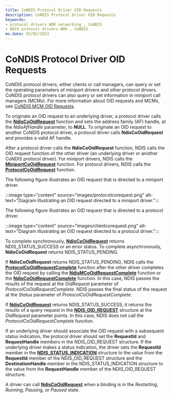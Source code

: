 ```yaml
---
title: CoNDIS Protocol Driver OID Requests
description: CoNDIS Protocol Driver OID Requests
keywords:
- protocol drivers WDK networking , CoNDIS
- NDIS protocol drivers WDK , CoNDIS
ms.date: 03/02/2023
---
```


# CoNDIS Protocol Driver OID Requests





CoNDIS protocol drivers, either clients or call managers, can query or set the operating parameters of miniport drivers and other protocol drivers. CoNDIS protocol drivers can also query or set information in miniport call managers (MCMs). For more information about OID requests and MCMs, see [CoNDIS MCM OID Requests](condis-mcm-oid-requests.md).

To originate an OID request to an underlying driver, a protocol driver calls the [**NdisCoOidRequest**](/windows-hardware/drivers/ddi/ndis/nf-ndis-ndiscooidrequest) function and sets the address family (AF) handle, at the *NdisAfHandle* parameter, to **NULL**. To originate an OID request to another CoNDIS protocol driver, a protocol driver calls **NdisCoOidRequest** and provides a valid AF handle.

After a protocol driver calls the **NdisCoOidRequest** function, NDIS calls the OID request function of the other driver (an underlying driver or another CoNDIS protocol driver). For miniport drivers, NDIS calls the [**MiniportCoOidRequest**](/windows-hardware/drivers/ddi/ndis/nc-ndis-miniport_co_oid_request) function. For protocol drivers, NDIS calls the [**ProtocolCoOidRequest**](/windows-hardware/drivers/ddi/ndis/nc-ndis-protocol_co_oid_request) function.

The following figure illustrates an OID request that is directed to a miniport driver.

:::image type="content" source="images/protocolcorequest.png" alt-text="Diagram illustrating an OID request directed to a miniport driver.":::

The following figure illustrates an OID request that is directed to a protocol driver.

:::image type="content" source="images/clientcorequest.png" alt-text="Diagram illustrating an OID request directed to a protocol driver.":::

To complete synchronously, [**NdisCoOidRequest**](/windows-hardware/drivers/ddi/ndis/nf-ndis-ndiscooidrequest) returns NDIS\_STATUS\_SUCCESS or an error status. To complete asynchronously, **NdisCoOidRequest** returns NDIS\_STATUS\_PENDING.

If **NdisCoOidRequest** returns NDIS\_STATUS\_PENDING, NDIS calls the [**ProtocolCoOidRequestComplete**](/windows-hardware/drivers/ddi/ndis/nc-ndis-protocol_co_oid_request_complete) function after the other driver completes the OID request by calling the [**NdisMCoOidRequestComplete**](/windows-hardware/drivers/ddi/ndis/nf-ndis-ndismcooidrequestcomplete) function or the [**NdisCoOidRequestComplete**](/windows-hardware/drivers/ddi/ndis/nf-ndis-ndiscooidrequestcomplete) function. In this case, NDIS passes the results of the request at the *OidRequest* parameter of *ProtocolCoOidRequestComplete*. NDIS passes the final status of the request at the *Status* parameter of *ProtocolCoOidRequestComplete*.

If [**NdisCoOidRequest**](/windows-hardware/drivers/ddi/ndis/nf-ndis-ndiscooidrequest) returns NDIS\_STATUS\_SUCCESS, it returns the results of a query request in the [**NDIS\_OID\_REQUEST**](/windows-hardware/drivers/ddi/oidrequest/ns-oidrequest-ndis_oid_request) structure at the *OidRequest* parameter points. In this case, NDIS does not call the *ProtocolCoOidRequestComplete* function.

If an underlying driver should associate the OID request with a subsequent status indication, the protocol driver should set the **RequestId** and **RequestHandle** members in the NDIS\_OID\_REQUEST structure. If the underlying driver makes a status indication, the driver sets the **RequestId** member in the [**NDIS\_STATUS\_INDICATION**](/windows-hardware/drivers/ddi/ndis/ns-ndis-_ndis_status_indication) structure to the value from the **RequestId** member of the NDIS\_OID\_REQUEST structure and the **DestinationHandle** member in the NDIS\_STATUS\_INDICATION structure to the value from the **RequestHandle** member of the NDIS\_OID\_REQUEST structure.

A driver can call [**NdisCoOidRequest**](/windows-hardware/drivers/ddi/ndis/nf-ndis-ndiscooidrequest) when a binding is in the *Restarting*, *Running*, *Pausing*, or *Paused* state.

 

